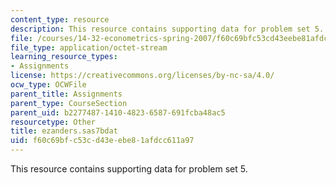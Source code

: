 ```yaml
---
content_type: resource
description: This resource contains supporting data for problem set 5.
file: /courses/14-32-econometrics-spring-2007/f60c69bfc53cd43eebe81afdcc611a97_ezanders.sas7bdat
file_type: application/octet-stream
learning_resource_types:
- Assignments
license: https://creativecommons.org/licenses/by-nc-sa/4.0/
ocw_type: OCWFile
parent_title: Assignments
parent_type: CourseSection
parent_uid: b2277487-1410-4823-6587-691fcba48ac5
resourcetype: Other
title: ezanders.sas7bdat
uid: f60c69bf-c53c-d43e-ebe8-1afdcc611a97
---
```

This resource contains supporting data for problem set 5.